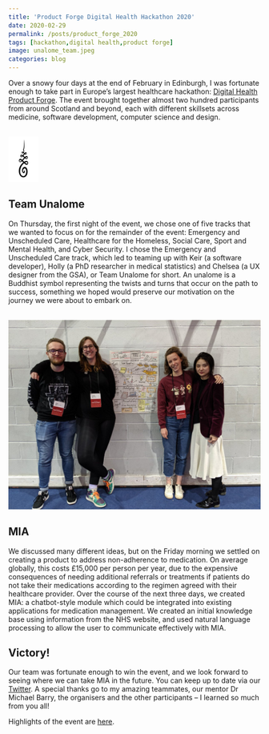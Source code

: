 ```yaml
---
title: 'Product Forge Digital Health Hackathon 2020'
date: 2020-02-29
permalink: /posts/product_forge_2020
tags: [hackathon,digital health,product forge]
image: unalome_team.jpeg
categories: blog
---
```


Over a snowy four days at the end of February in Edinburgh, I was fortunate enough to take part in Europe’s largest healthcare hackathon: [Digital Health Product Forge](https://productforge.io/). The event brought together almost two hundred participants from around Scotland and beyond, each with different skillsets across medicine, software development, computer science and design. 

<br/><img src='/assets/img/unalome.jpg' height="90" width="60">

## Team Unalome 
On Thursday, the first night of the event, we chose one of five tracks that we wanted to focus on for the remainder of the event: Emergency and Unscheduled Care, Healthcare for the Homeless, Social Care, Sport and Mental Health, and Cyber Security. I chose the Emergency and Unscheduled Care track, which led to teaming up with Keir (a software developer), Holly (a PhD researcher in medical statistics) and Chelsea (a UX designer from the GSA), or Team Unalome for short. An unalome is a Buddhist symbol representing the twists and turns that occur on the path to success, something we hoped would preserve our motivation on the journey we were about to embark on. 

<br/><img src='/assets/img/team photo.jpeg'>

## MIA
We discussed many different ideas, but on the Friday morning we settled on creating a product to address non-adherence to medication. On average globally, this costs £15,000 per person per year, due to the expensive consequences of needing additional referrals or treatments if patients do not take their medications according to the regimen agreed with their healthcare provider. Over the course of the next three days, we created MIA: a chatbot-style module which could be integrated into existing applications for medication management. We created an initial knowledge base using information from the NHS website, and used natural language processing to allow the user to communicate effectively with MIA. 

## Victory!
Our team was fortunate enough to win the event, and we look forward to seeing where we can take MIA in the future. You can keep up to date via our [Twitter](https://twitter.com/Unalome_Ad). A special thanks go to my amazing teammates, our mentor Dr Michael Barry, the organisers and the other participants – I learned so much from you all! 

Highlights of the event are [here](https://www.youtube.com/watch?v=NQLDAANBRHg).
